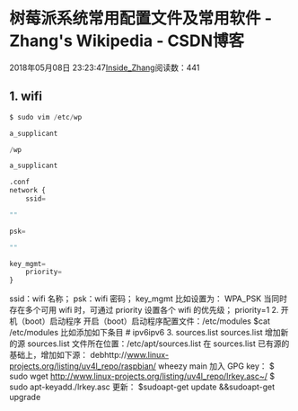 
# 树莓派系统常用配置文件及常用软件 - Zhang's Wikipedia - CSDN博客


2018年05月08日 23:23:47[Inside_Zhang](https://me.csdn.net/lanchunhui)阅读数：441



## 1. wifi
```python
$ sudo vim /etc/wp
```
```python
a_supplicant
```
```python
/wp
```
```python
a_supplicant
```
```python
.conf
network {
    ssid=
```
```python
""
```
```python
psk=
```
```python
""
```
```python
key_mgmt=
    priority=
}
```
ssid：wifi 名称；
psk：wifi 密码；
key_mgmt 比如设置为：
WPA_PSK
当同时存在多个可用 wifi 时，可通过 priority 设置各个 wifi 的优先级；
priority=1
2. 开机（boot）启动程序
开启（boot）启动程序配置文件：/etc/modules
$cat /etc/modules
比如添加如下条目
\# ipv6ipv6
3. sources.list
sources.list 增加新的源
sources.list 文件所在位置：/etc/apt/sources.list
在 sources.list 已有源的基础上，增加如下源：
debhttp://www.linux-projects.org/listing/uv4l_repo/raspbian/ wheezy main
加入 GPG key：
$ sudo wget http://www.linux-projects.org/listing/uv4l_repo/lrkey.asc~/
$ sudo apt-keyadd./lrkey.asc
更新：
$sudoapt-get update &&sudoapt-get upgrade

